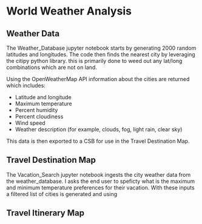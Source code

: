 # World Weather Analysis

## Weather Data

The Weather_Database jupyter notebook starts by generating 2000 random latitudes and longitudes.  The code then finds the nearest city by leveraging the citipy python library.  this is primarily done to weed out any lat/long combinations which are not on land.

Using the OpenWeatherMap API information about the cities are returned which includes:
-  Latitude and longitude
-  Maximum temperature
-  Percent humidity
-  Percent cloudiness
-  Wind speed
-  Weather description (for example, clouds, fog, light rain, clear sky)

This data is then exported to a CSB for use in the Travel Destination Map.

## Travel Destination Map

The Vacation_Search jupyter notebook ingests the city weather data from the weather_database.  I asks the end user to speficty what is the maximum and minimum temperature preferences for their vacation.  With these inputs a filtered list of cities is generated and using

## Travel Itinerary Map
